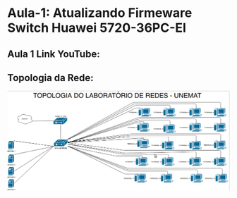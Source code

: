 # Aula-1: Atualizando Firmeware Switch Huawei 5720-36PC-EI
## Aula 1 Link YouTube:
## Topologia da Rede:
![alt text](https://github.com/dioxfile/TECTOP-BIT/blob/main/AULA-1/TOP.png)

